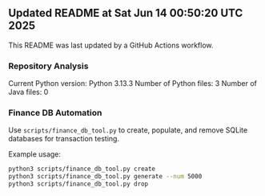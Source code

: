 ## Updated README at Sat Jun 14 00:50:20 UTC 2025

This README was last updated by a GitHub Actions workflow.

### Repository Analysis
Current Python version: Python 3.13.3
Number of Python files: 3
Number of Java files: 0

### Finance DB Automation

Use `scripts/finance_db_tool.py` to create, populate, and remove SQLite databases for transaction testing.

Example usage:
```bash
python3 scripts/finance_db_tool.py create
python3 scripts/finance_db_tool.py generate --num 5000
python3 scripts/finance_db_tool.py drop
```

